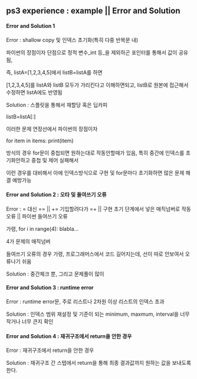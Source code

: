 ## ps3 experience : example || Error and Solution

#### Error and Solution 1
Error : shallow copy 및 인덱스 초기화(특히 다중 반복문 내)

파이썬의 장점이자 단점으로 정적 변수_int 등_을 제외하곤 포인터를 통해서 값이 공유됨,

즉, listA=[1,2,3,4,5]에서 listB=listA를 하면

[1,2,3,4,5]를 listA와 listB 모두가 가리킨다고 이해하면되고, listB로 원본에 접근해서 수정하면 listA에도 반영됨


Solution : 스플릿을 통해서 재할당 혹은 딥카피

listB=listA[:]

이러한 문제 연장선에서 파이썬의 장점이자

for item in items:
	print(item)
	
방식의 경우 for문이 중첩되면 원하는대로 작동안할때가 있음, 특히 중간에 인덱스를 초기화안하고 중첩 및 제어 실패해서

이런 경우를 대비해서 아에 인덱스방식으로 구현 및 for문마다 초기화하면 많은 문제 해결 예방가능


#### Error and Solution 2 : 오타 및 들여쓰기 오류
Error : = 대신 == || += 기입할려다가 =+ || 구현 초기 단계에서 넣은 매직넘버로 작동오류 || 파이썬 들여쓰기 오류

가령, for i in range(4): blabla...

4가 문제의 매직넘버

들여쓰기 오류의 경우 가령, 프로그래머스에서 코드 길어지는데, 선이 따로 안보여서 오류나기 쉬움


Solution : 중간체크 뿐, 그리고 문제풀이 많이


#### Error and Solution 3 : runtime error
Error : runtime error문, 주로 리스트나 2차원 이상 리스트의 인덱스 초과

Solution : 인덱스 범위 재설정 및 기준이 되는 minimum, maxmum, interval을 너무 작거나 너무 큰지 확인


#### Error and Solution 4 : 재귀구조에서 return을 안한 경우
Error : 재귀구조에서 return을 안한 경우

Solution : 재귀구조 간 스텝에서 return을 통해 최종 결과값까지 원하는 값을 보내도록 한다.